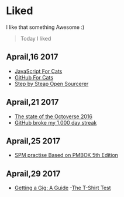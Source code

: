 # Liked

I like that something Awesome :)

>Today I liked

## Aprail,16 2017
- [JavaScript For Cats](http://jsforcats.com/)
- [GitHub For Cats](http://ericsteinborn.com/github-for-cats)
- [Step by Steap Open Sourcerer](http://opensourcerer.diy.org/)

## Aprail,21 2017
- [The state of the Octoverse 2016](https://octoverse.github.com/)
- [GitHub broke my 1,000 day streak](https://medium.freecodecamp.com/github-broke-my-1-000-day-streak-6ec0c4c3a7d9)

## Aprail,25 2017
- [SPM practise Based on PMBOK 5th Edition](https://www.tutorialspoint.com/pmp-exams/pmp_sample_questions.htm)

## Aprail,29 2017
- [Getting a Gig: A Guide](https://github.com/cassidoo/getting-a-gig)
-[The T-Shirt Test](http://futurice.com/blog/the-t-shirt-test)

